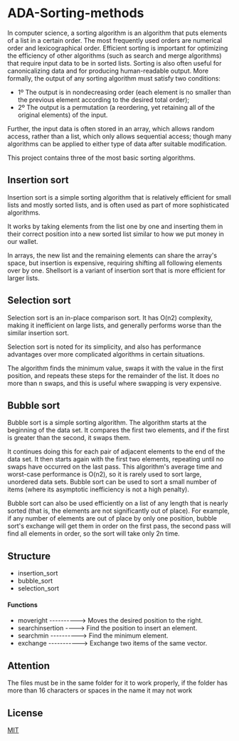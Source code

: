 # ADA-Sorting-methods
In computer science, a sorting algorithm is an algorithm that puts elements of a list in a certain order. The most frequently used orders are numerical order and lexicographical order. Efficient sorting is important for optimizing the efficiency of other algorithms (such as search and merge algorithms) that require input data to be in sorted lists. Sorting is also often useful for canonicalizing data and for producing human-readable output. More formally, the output of any sorting algorithm must satisfy two conditions:

- 1º The output is in nondecreasing order (each element is no smaller than the previous element according to the desired total order);
- 2º The output is a permutation (a reordering, yet retaining all of the original elements) of the input.

Further, the input data is often stored in an array, which allows random access, rather than a list, which only allows sequential access; though many algorithms can be applied to either type of data after suitable modification.

This project contains three of the most basic sorting algorithms.

## Insertion sort
Insertion sort is a simple sorting algorithm that is relatively efficient for small lists and mostly sorted lists, and is often used as part of more sophisticated algorithms. 

It works by taking elements from the list one by one and inserting them in their correct position into a new sorted list similar to how we put money in our wallet. 

In arrays, the new list and the remaining elements can share the array's space, but insertion is expensive, requiring shifting all following elements over by one. Shellsort is a variant of insertion sort that is more efficient for larger lists.
 
## Selection sort
Selection sort is an in-place comparison sort. It has O(n2) complexity, making it inefficient on large lists, and generally performs worse than the similar insertion sort. 

Selection sort is noted for its simplicity, and also has performance advantages over more complicated algorithms in certain situations.

The algorithm finds the minimum value, swaps it with the value in the first position, and repeats these steps for the remainder of the list. It does no more than n swaps, and this is useful where swapping is very expensive.

## Bubble sort
Bubble sort is a simple sorting algorithm. The algorithm starts at the beginning of the data set. It compares the first two elements, and if the first is greater than the second, it swaps them. 

It continues doing this for each pair of adjacent elements to the end of the data set. It then starts again with the first two elements, repeating until no swaps have occurred on the last pass. This algorithm's average time and worst-case performance is O(n2), so it is rarely used to sort large, unordered data sets. Bubble sort can be used to sort a small number of items (where its asymptotic inefficiency is not a high penalty). 

Bubble sort can also be used efficiently on a list of any length that is nearly sorted (that is, the elements are not significantly out of place). For example, if any number of elements are out of place by only one position, bubble sort's exchange will get them in order on the first pass, the second pass will find all elements in order, so the sort will take only 2n time.

## Structure
- insertion_sort
- bubble_sort 
- selection_sort 
#### Functions
- moveright ----------> Moves the desired position to the right.
- searchinsertion ----> Find the position to insert an element.
- searchmin ----------> Find the minimum element.
- exchange -----------> Exchange two items of the same vector.

## Attention
The files must be in the same folder for it to work properly, if the folder has more than 16 characters or spaces in the name it may not work

## License
[MIT](https://choosealicense.com/licenses/mit/)

